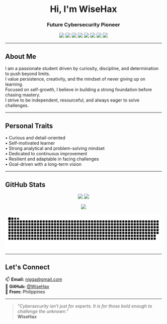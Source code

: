 <h1 align="center"> Hi, I'm WiseHax </h1>
<h3 align="center"> Future Cybersecurity Pioneer</h3>

<p align="center">
  <img src="https://img.shields.io/badge/Python-Cybersecurity-blue?style=for-the-badge&logo=python&logoColor=white" />
  <img src="https://img.shields.io/badge/Go-Networking-00ADD8?style=for-the-badge&logo=go&logoColor=white" />
  <img src="https://img.shields.io/badge/Rust-Malware%20Analysis-orange?style=for-the-badge&logo=rust&logoColor=white" />
  <img src="https://img.shields.io/badge/C%20%2F%20C++-Systems%20Programming-00599C?style=for-the-badge&logo=cplusplus&logoColor=white" />
  <img src="https://img.shields.io/badge/Bash-Scripting-121011?style=for-the-badge&logo=gnu-bash&logoColor=white" />
  <img src="https://img.shields.io/badge/YARA-Rule%20Writing-yellow?style=for-the-badge&logoColor=black" />
  <img src="https://img.shields.io/badge/Open%20Source-Contributor-brightgreen?style=for-the-badge&logo=github" />
  <img src="https://img.shields.io/badge/Cybersecurity%20Aspirant-Filipino%20Pride-red?style=for-the-badge&logo=flag&logoColor=white" />
</p>

---

## About Me

I am a passionate student driven by curiosity, discipline, and determination to push beyond limits.  
I value persistence, creativity, and the mindset of never giving up on learning.  
Focused on self-growth, I believe in building a strong foundation before chasing mastery.  
I strive to be independent, resourceful, and always eager to solve challenges.  

---

## Personal Traits

• Curious and detail-oriented  
• Self-motivated learner  
• Strong analytical and problem-solving mindset  
• Dedicated to continuous improvement  
• Resilient and adaptable in facing challenges  
• Goal-driven with a long-term vision  

---

## GitHub Stats

<p align="center">
  <img src="https://github-readme-stats.vercel.app/api?username=WiseHax&show_icons=true&theme=radical" height="180" />
  <img src="https://github-readme-stats.vercel.app/api/top-langs/?username=WiseHax&layout=compact&theme=radical" height="180" />
</p>

<p align="center">
  <img src="https://github-readme-streak-stats.herokuapp.com/?user=WiseHax&theme=radical" height="150" />
</p>

<p align="center">
  <img src="https://github.com/WiseHax/WiseHax/blob/output/github-contribution-grid-snake.svg" alt="Snake animation" />
</p>

---

## Let's Connect

📫 **Email:** nigga@gmail.com  
🐙 **GitHub:** [@WiseHax](https://github.com/WiseHax)  
📍 **From:** Philippines  

---

> _"Cybersecurity isn't just for experts. It is for those bold enough to challenge the unknown."_  
> **WiseHax**
